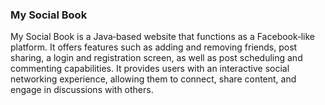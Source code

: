 ### My Social Book
My Social Book is a Java‐based website that functions as a Facebook‐like platform. It offers features such as adding and removing friends, post sharing, a login and registration screen, as well as post scheduling and commenting capabilities. It provides users with an interactive social networking experience, allowing them to connect, share content, and engage in discussions with others.
